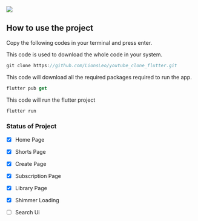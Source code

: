 
<img src='mockup.png'>

## How to use the project
Copy the following codes in your terminal and press enter.

This code is used to download the whole code in your system.
```javascript
git clone https://github.com/LionsLeo/youtube_clone_flutter.git
```

This code will download all the required packages required to run the app.
```javascript
flutter pub get
```

This code will run the flutter project
```javascript
flutter run
```

### Status of Project

- [x] Home Page
- [x] Shorts Page
- [x] Create Page
- [x] Subscription Page
- [x] Library Page
- [x] Shimmer Loading
- [ ] Search Ui




